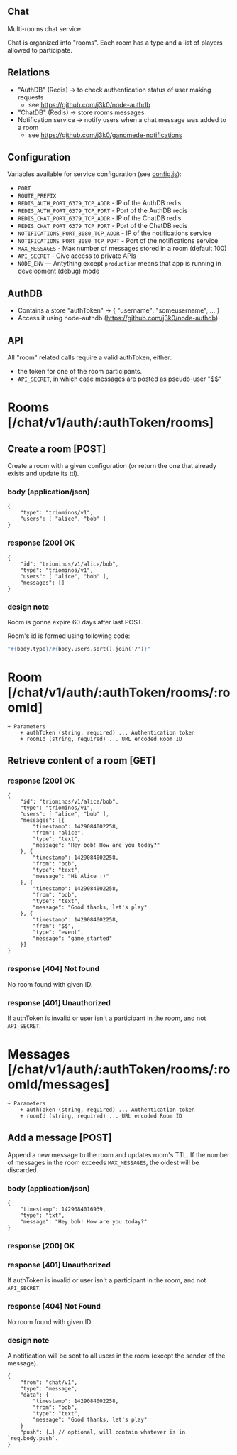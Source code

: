 Chat
----

Multi-rooms chat service.

Chat is organized into "rooms". Each room has a type and a list of players allowed to participate.

Relations
---------

 * "AuthDB" (Redis) -> to check authentication status of user making requests
   * see https://github.com/j3k0/node-authdb
 * "ChatDB" (Redis) -> store rooms messages
 * Notification service -> notify users when a chat message was added to a room
   * see https://github.com/j3k0/ganomede-notifications

Configuration
-------------

Variables available for service configuration (see [config.js](/config.js)):

 * `PORT`
 * `ROUTE_PREFIX`
 * `REDIS_AUTH_PORT_6379_TCP_ADDR` - IP of the AuthDB redis
 * `REDIS_AUTH_PORT_6379_TCP_PORT` - Port of the AuthDB redis
 * `REDIS_CHAT_PORT_6379_TCP_ADDR` - IP of the ChatDB redis
 * `REDIS_CHAT_PORT_6379_TCP_PORT` - Port of the ChatDB redis
 * `NOTIFICATIONS_PORT_8080_TCP_ADDR` - IP of the notifications service
 * `NOTIFICATIONS_PORT_8080_TCP_PORT` - Port of the notifications service
 * `MAX_MESSAGES` - Max number of messages stored in a room (default 100)
 * `API_SECRET` - Give access to private APIs
 * `NODE_ENV` — Antything except `production` means that app is running in development (debug) mode

AuthDB
------

 * Contains a store "authToken" -> { "username": "someusername", ... }
 * Access it using node-authdb (https://github.com/j3k0/node-authdb)

API
---

All "room" related calls require a valid authToken, either:

 * the token for one of the room participants.
 * `API_SECRET`, in which case messages are posted as pseudo-user "$$"

# Rooms [/chat/v1/auth/:authToken/rooms]

## Create a room [POST]

Create a room with a given configuration (or return the one that already exists and update its ttl).

### body (application/json)

    {
        "type": "triominos/v1",
        "users": [ "alice", "bob" ]
    }

### response [200] OK

    {
        "id": "triominos/v1/alice/bob",
        "type": "triominos/v1",
        "users": [ "alice", "bob" ],
        "messages": []
    }

### design note

Room is gonna expire 60 days after last POST.

Room's id is formed using following code:

``` coffee
"#{body.type}/#{body.users.sort().join('/')}"
```

# Room [/chat/v1/auth/:authToken/rooms/:roomId]

    + Parameters
        + authToken (string, required) ... Authentication token
        + roomId (string, required) ... URL encoded Room ID

## Retrieve content of a room [GET]

### response [200] OK

    {
        "id": "triominos/v1/alice/bob",
        "type": "triominos/v1",
        "users": [ "alice", "bob" ],
        "messages": [{
            "timestamp": 1429084002258,
            "from": "alice",
            "type": "text",
            "message": "Hey bob! How are you today?"
        }, {
            "timestamp": 1429084002258,
            "from": "bob",
            "type": "text",
            "message": "Hi Alice :)"
        }, {
            "timestamp": 1429084002258,
            "from": "bob",
            "type": "text",
            "message": "Good thanks, let's play"
        }, {
            "timestamp": 1429084002258,
            "from": "$$",
            "type": "event",
            "message": "game_started"
        }]
    }

### response [404] Not found

No room found with given ID.

### response [401] Unauthorized

If authToken is invalid or user isn't a participant in the room, and not `API_SECRET`.

# Messages [/chat/v1/auth/:authToken/rooms/:roomId/messages]

    + Parameters
        + authToken (string, required) ... Authentication token
        + roomId (string, required) ... URL encoded Room ID

## Add a message [POST]

Append a new message to the room and updates room's TTL. If the number of messages in the room exceeds `MAX_MESSAGES`, the oldest will be discarded.

### body (application/json)

    {
        "timestamp": 1429084016939,
        "type": "txt",
        "message": "Hey bob! How are you today?"
    }

### response [200] OK

### response [401] Unauthorized

If authToken is invalid or user isn't a participant in the room, and not `API_SECRET`.

### response [404] Not Found

No room found with given ID.

### design note

A notification will be sent to all users in the room (except the sender of the message).

    {
        "from": "chat/v1",
        "type": "message",
        "data": {
            "timestamp": 1429084002258,
            "from": "bob",
            "type": "text",
            "message": "Good thanks, let's play"
        }
        "push": {…} // optional, will contain whatever is in `req.body.push`.
    }
